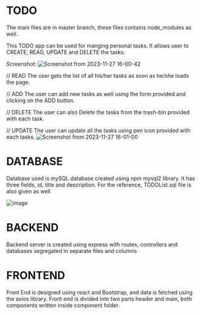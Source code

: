 # TODO

The main files are in master branch, these files contains node_modules as well.

This TODO app can be used for manging personal tasks. It allows user to CREATE, READ, UPDATE and DELETE the tasks.

Screenshot:
![Screenshot from 2023-11-27 16-00-42](https://github.com/The-0mnipotent/TODO/assets/80109914/595a50c2-a54d-4abe-99f8-8086c77ad99e)

// READ
The user gets the list of all his/her tasks as soon as he/she loads the page.

// ADD
The user can add new tasks as well using the form provided and clicking on the ADD button.

// DELETE
The user can also Delete the tasks from the trash-bin provided with each task.

// UPDATE
The user can update all the tasks using pen icon provided with each tasks.
![Screenshot from 2023-11-27 16-01-00](https://github.com/The-0mnipotent/TODO/assets/80109914/b1d3a729-78e8-417b-9aad-f764ddcac406)



# DATABASE

Database used is mySQL database created using npm mysql2 library.
It has three fields, id, title and description.
For the reference, TODOList.sql file is also given as well

![image](https://github.com/The-0mnipotent/TODO/assets/80109914/228d5228-c321-4e8a-988f-017d634ba1a9)


# BACKEND
Backend server is created using express with routes, controllers and databases segregated in separate files and columns

# FRONTEND
Front End is designed using react and Bootstrap, and data is fetched using the axios library.
Front end is divided into two parts header and main, both components written inside component folder.




